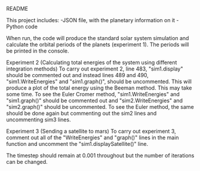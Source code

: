 README

This project includes:
-JSON file, with the planetary information on it
-Python code 

When run, the code will produce the standard solar system simulation and calculate the orbital periods of the planets (experiment 1). The periods will be printed in the console.

Experiment 2 (Calculating total energies of the system using different integration methods)
To carry out experiment 2, line 483, "sim1.display" should be commented out and instead lines 489 and 490, "sim1.WriteEnergies" and "sim1.graph()", should be uncommented.
This will produce a plot of the total energy using the Beeman method. This may take some time. 
To see the Euler Cromer method, "sim1.WriteEnergies" and "sim1.graph()" should be commented out and "sim2.WriteEnergies" and "sim2.graph()" should be uncommented. 
To see the Euler method, the same should be done again but commenting out the sim2 lines and uncommenting sim3 lines. 

Experiment 3 (Sending a satellite to mars)
To carry out experiment 3, comment out all of the "WriteEnergies" and "graph()" lines in the main function and uncomment the "sim1.displaySatellite()" line. 

The timestep should remain at 0.001 throughout but the number of iterations can be changed. 
